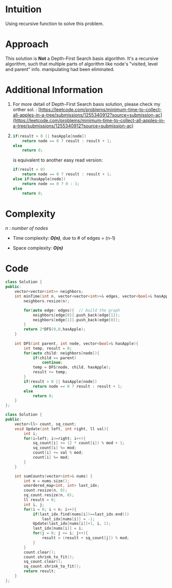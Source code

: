 # Intuition
<!-- Describe your first thoughts on how to solve this problem. -->
Using recursive function to solve this problem.

# Approach
<!-- Describe your approach to solving the problem. -->
This solution is **Not** a Depth-First Search basis algorithm.
It's a recursive algorithm, such that multiple parts of algorithm like node's "visited, level and parent" info. manipulating had been eliminated.

# Additional Information
1. For more detail of Depth-First Search basis solution, please check my orther sol. :
   [https://leetcode.com/problems/minimum-time-to-collect-all-apples-in-a-tree/submissions/1255340912?source=submission-ac](https://leetcode.com/problems/minimum-time-to-collect-all-apples-in-a-tree/submissions/1255340912?source=submission-ac)
3. 
    ```cpp
    if(result > 0 || hasApple[node])
        return node == 0 ? result : result + 1;
    else
        return 0;
    ```
    is equivalent to another easy read version:
    ```cpp
    if(result > 0)
        return node == 0 ? result : result + 1;
    else if(hasApple[node])
        return node == 0 ? 0 : 1;
    else
        return 0;
    ```

# Complexity
*n : number of nodes*
- Time complexity: ***O(n)***, due to # of edges = (n-1)
<!-- Add your time complexity here, e.g. $$O(n)$$ -->

- Space complexity: ***O(n)***
<!-- Add your space complexity here, e.g. $$O(n)$$ -->

# Code
```cpp
class Solution {
public:
    vector<vector<int>> neighbors;
    int minTime(int n, vector<vector<int>>& edges, vector<bool>& hasApple) {
        neighbors.resize(n);

        for(auto edge: edges){  // build the graph
            neighbors[edge[0]].push_back(edge[1]);
            neighbors[edge[1]].push_back(edge[0]);
        }
        return 2*DFS(0,0,hasApple);
    }
    
    int DFS(int parent, int node, vector<bool>& hasApple){
        int temp, result = 0;
        for(auto child: neighbors[node]){
            if(child == parent)
                continue;
            temp = DFS(node, child, hasApple);
            result += temp;
        }
        if(result > 0 || hasApple[node])
            return node == 0 ? result : result + 1;
        else
            return 0;
    }
};
```

```cpp
class Solution {
public:
    vector<ll> count, sq_count;
    void Update(int left, int right, ll val){
        int i;
        for(i=left; i<=right; i++){
            sq_count[i] += (2 * count[i]) % mod + 1;
            sq_count[i] %= mod;
            count[i] += val % mod;
            count[i] %= mod;
        }
    }

    int sumCounts(vector<int>& nums) {
        int n = nums.size();
        unordered_map<int, int> last_idx;
        count.resize(n, 0);
        sq_count.resize(n, 0);
        ll result = 0;
        int i, j;
        for(i = 0; i < n; i++){
            if(last_idx.find(nums[i])==last_idx.end())
                last_idx[nums[i]] = -1;
            Update(last_idx[nums[i]]+1, i, 1);
            last_idx[nums[i]] = i;
            for(j = 0; j <= i; j++){
                result = (result + sq_count[j]) % mod;
            }
        }
        count.clear();
        count.shrink_to_fit();
        sq_count.clear();
        sq_count.shrink_to_fit();
        return result;
    }
};
```
